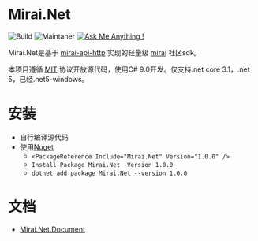 # Mirai.Net

![Build](https://github.com/AHpxChina/Mirai.Net/actions/workflows/dotnet.yml/badge.svg?branch=master)
![Maintaner](https://img.shields.io/badge/maintainer-ahpxchina-blue)
[![Ask Me Anything !](https://img.shields.io/badge/Ask%20me-anything-1abc9c.svg)](https://jq.qq.com/?_wv=1027&k=Enlo0eiv)

Mirai.Net是基于
[mirai-api-http](https://github.com/project-mirai/mirai-api-http)
实现的轻量级
[mirai](https://github.com/mamoe/mirai)
社区sdk。

本项目遵循
[MIT](https://github.com/AHpxChina/Mirai.Net/blob/master/LICENSE)
协议开放源代码，使用C# 9.0开发。仅支持.net core 3.1，.net 5，已经.net5-windows。

# 安装

+ 自行编译源代码
+ 使用[Nuget](https://www.nuget.org/packages/Mirai.Net/1.0.0)
  + ```<PackageReference Include="Mirai.Net" Version="1.0.0" />```
  + ```Install-Package Mirai.Net -Version 1.0.0```
  + ```dotnet add package Mirai.Net --version 1.0.0```

# 文档

+ [Mirai.Net.Document](https://ahpxchina.github.io/Mirai.Net/)